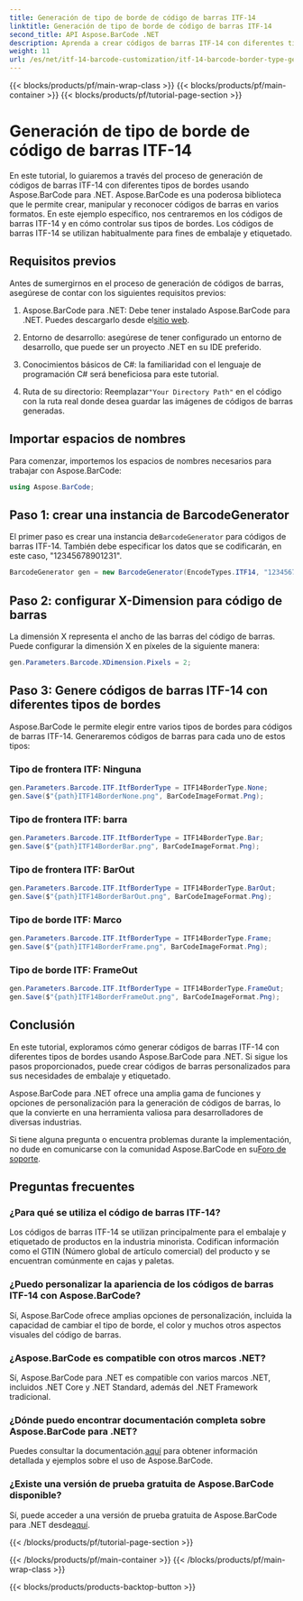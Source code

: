 ```yaml
---
title: Generación de tipo de borde de código de barras ITF-14
linktitle: Generación de tipo de borde de código de barras ITF-14
second_title: API Aspose.BarCode .NET
description: Aprenda a crear códigos de barras ITF-14 con diferentes tipos de bordes usando Aspose.BarCode para .NET. Personalice su embalaje y etiquetado con facilidad.
weight: 11
url: /es/net/itf-14-barcode-customization/itf-14-barcode-border-type-generation/
---
```


{{< blocks/products/pf/main-wrap-class >}}
{{< blocks/products/pf/main-container >}}
{{< blocks/products/pf/tutorial-page-section >}}

# Generación de tipo de borde de código de barras ITF-14


En este tutorial, lo guiaremos a través del proceso de generación de códigos de barras ITF-14 con diferentes tipos de bordes usando Aspose.BarCode para .NET. Aspose.BarCode es una poderosa biblioteca que le permite crear, manipular y reconocer códigos de barras en varios formatos. En este ejemplo específico, nos centraremos en los códigos de barras ITF-14 y en cómo controlar sus tipos de bordes. Los códigos de barras ITF-14 se utilizan habitualmente para fines de embalaje y etiquetado.

## Requisitos previos

Antes de sumergirnos en el proceso de generación de códigos de barras, asegúrese de contar con los siguientes requisitos previos:

1.  Aspose.BarCode para .NET: Debe tener instalado Aspose.BarCode para .NET. Puedes descargarlo desde el[sitio web](https://releases.aspose.com/barcode/net/).

2. Entorno de desarrollo: asegúrese de tener configurado un entorno de desarrollo, que puede ser un proyecto .NET en su IDE preferido.

3. Conocimientos básicos de C#: la familiaridad con el lenguaje de programación C# será beneficiosa para este tutorial.

4.  Ruta de su directorio: Reemplazar`"Your Directory Path"` en el código con la ruta real donde desea guardar las imágenes de códigos de barras generadas.

## Importar espacios de nombres

Para comenzar, importemos los espacios de nombres necesarios para trabajar con Aspose.BarCode:

```csharp
using Aspose.BarCode;
```

## Paso 1: crear una instancia de BarcodeGenerator

 El primer paso es crear una instancia de`BarcodeGenerator` para códigos de barras ITF-14. También debe especificar los datos que se codificarán, en este caso, "12345678901231".

```csharp
BarcodeGenerator gen = new BarcodeGenerator(EncodeTypes.ITF14, "12345678901231");
```

## Paso 2: configurar X-Dimension para código de barras

La dimensión X representa el ancho de las barras del código de barras. Puede configurar la dimensión X en píxeles de la siguiente manera:

```csharp
gen.Parameters.Barcode.XDimension.Pixels = 2;
```

## Paso 3: Genere códigos de barras ITF-14 con diferentes tipos de bordes

Aspose.BarCode le permite elegir entre varios tipos de bordes para códigos de barras ITF-14. Generaremos códigos de barras para cada uno de estos tipos:

### Tipo de frontera ITF: Ninguna

```csharp
gen.Parameters.Barcode.ITF.ItfBorderType = ITF14BorderType.None;
gen.Save($"{path}ITF14BorderNone.png", BarCodeImageFormat.Png);
```

### Tipo de frontera ITF: barra

```csharp
gen.Parameters.Barcode.ITF.ItfBorderType = ITF14BorderType.Bar;
gen.Save($"{path}ITF14BorderBar.png", BarCodeImageFormat.Png);
```

### Tipo de frontera ITF: BarOut

```csharp
gen.Parameters.Barcode.ITF.ItfBorderType = ITF14BorderType.BarOut;
gen.Save($"{path}ITF14BorderBarOut.png", BarCodeImageFormat.Png);
```

### Tipo de borde ITF: Marco

```csharp
gen.Parameters.Barcode.ITF.ItfBorderType = ITF14BorderType.Frame;
gen.Save($"{path}ITF14BorderFrame.png", BarCodeImageFormat.Png);
```

### Tipo de borde ITF: FrameOut

```csharp
gen.Parameters.Barcode.ITF.ItfBorderType = ITF14BorderType.FrameOut;
gen.Save($"{path}ITF14BorderFrameOut.png", BarCodeImageFormat.Png);
```

## Conclusión

En este tutorial, exploramos cómo generar códigos de barras ITF-14 con diferentes tipos de bordes usando Aspose.BarCode para .NET. Si sigue los pasos proporcionados, puede crear códigos de barras personalizados para sus necesidades de embalaje y etiquetado.

Aspose.BarCode para .NET ofrece una amplia gama de funciones y opciones de personalización para la generación de códigos de barras, lo que la convierte en una herramienta valiosa para desarrolladores de diversas industrias.

 Si tiene alguna pregunta o encuentra problemas durante la implementación, no dude en comunicarse con la comunidad Aspose.BarCode en su[Foro de soporte](https://forum.aspose.com/c/barcode/13).

## Preguntas frecuentes

### ¿Para qué se utiliza el código de barras ITF-14?
Los códigos de barras ITF-14 se utilizan principalmente para el embalaje y etiquetado de productos en la industria minorista. Codifican información como el GTIN (Número global de artículo comercial) del producto y se encuentran comúnmente en cajas y paletas.

### ¿Puedo personalizar la apariencia de los códigos de barras ITF-14 con Aspose.BarCode?
Sí, Aspose.BarCode ofrece amplias opciones de personalización, incluida la capacidad de cambiar el tipo de borde, el color y muchos otros aspectos visuales del código de barras.

### ¿Aspose.BarCode es compatible con otros marcos .NET?
Sí, Aspose.BarCode para .NET es compatible con varios marcos .NET, incluidos .NET Core y .NET Standard, además del .NET Framework tradicional.

### ¿Dónde puedo encontrar documentación completa sobre Aspose.BarCode para .NET?
 Puedes consultar la documentación.[aquí](https://reference.aspose.com/barcode/net/) para obtener información detallada y ejemplos sobre el uso de Aspose.BarCode.

### ¿Existe una versión de prueba gratuita de Aspose.BarCode disponible?
Sí, puede acceder a una versión de prueba gratuita de Aspose.BarCode para .NET desde[aquí](https://releases.aspose.com/).

{{< /blocks/products/pf/tutorial-page-section >}}

{{< /blocks/products/pf/main-container >}}
{{< /blocks/products/pf/main-wrap-class >}}

{{< blocks/products/products-backtop-button >}}
